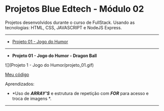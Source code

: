 # Projetos Blue Edtech - Módulo 02

Projetos desenvolvidos durante o curso de FullStack.
Usando as tecnologias: HTML, CSS, JAVASCRIPT e NodeJS Express.

---
* [Projeto 01 - Jogo do Humor](#id01)

--- 

- **Projeto 01 - Jogo do Humor - Dragon Ball** <a name="id01"></a>

![](Projeto 1 - Jogo do Humor/projeto_01.gif)

[Meu código](https://github.com/Thais-Mont/projetos-blue-edtech-mod02)


Aprendizados:

* *Uso de ***ARRAY'S*** e estrutura de repetição com ***FOR*** para acesso
e troca de imagens *.

--- 
